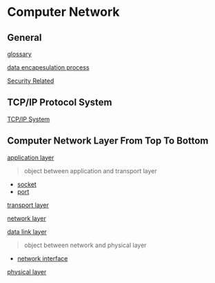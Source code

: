 # Computer Network

## General

[glossary](computer-network-general-glossary.md)

[data encapesulation process](computer-network-encapsulation.md)

[Security Related](computer-network-security.md)

## TCP/IP Protocol System

[TCP/IP System](tcp-ip-protocol-system.md)

## Computer Network Layer From Top To Bottom

[application layer](computer-network-application-layer.md)

> object between application and transport layer

- [socket](computer-network-socket.md)
- [port](network-port.md)

[transport layer](computer-network-transport-layer.md)

[network layer](computer-network-network-layer.md)

[data link layer](computer-network-data-link-layer.md)

> object between network and physical layer

- [network interface](computer-network-network-interface.md)

[physical layer](computer-network-physical-layer.md)
